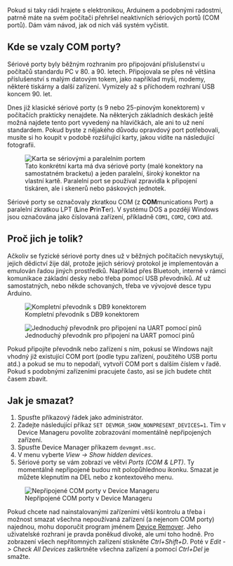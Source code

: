 <!-- dcterms:title = Jak se zbavit neaktivních COM portů? -->
<!-- dcterms:abstract = Pokud si taky rádi hrajete s elektronikou, Arduinem a podobnými radostmi, patrně máte na svém počítači přehršel neaktivních sériových portů (COM portů) s čísly narůstajícími do pozoruhodné velikosti. Dám vám návod, jak od nich váš systém vyčistit. -->
<!-- dcterms:creator = Michal Altair Valášek -->
<!-- x4w:pictureUrl = /perex-pictures/20190226-jak-se-zbavit-com-portu.png -->
<!-- x4w:pictureWidth = 150 -->
<!-- x4w:pictureHeight = 150 -->
<!-- x4w:coverUrl = /cover-pictures/20181115-honeyesp.jpg -->
<!-- x4w:category = Bastlení -->
<!-- x4w:category = Tipy, triky -->
<!-- dcterms:date = 2019-02-26 -->

Pokud si taky rádi hrajete s elektronikou, Arduinem a podobnými radostmi, patrně máte na svém počítači přehršel neaktivních sériových portů (COM portů). Dám vám návod, jak od nich váš systém vyčistit.

## Kde se vzaly COM porty?

Sériové porty byly běžným rozhraním pro připojování příslušenství u počítačů standardu PC v 80. a 90. letech. Připojovala se přes ně většina příslušenství s malým datovým tokem, jako například myši, modemy, některé tiskárny a další zařízení. Vymizely až s příchodem rozhraní USB koncem 90. let.

Dnes již klasické sériové porty (s 9 nebo 25-pinovým konektorem) v počítačích prakticky nenajdete. Na některých základních deskách ještě možná najdete tento port vyvedený na hlavičkách, ale ani to už není standardem. Pokud byste z nějakého důvodu opravdový port potřebovali, musíte si ho koupit v podobě rozšiřující karty, jakou vidíte na následující fotografii. 

<figure>
    <img src="https://www.cdn.altairis.cz/Blog/2019/20190226-karta.jpg" alt="Karta se sériovými a paralelním portem" />
    <figcaption>Tato konkrétní karta má dva sériové porty (malé konektory na samostatném bracketu) a jeden paralelní, široký konektor na vlastní kartě. Paralelní port se používal zpravidla k připojení tiskáren, ale i skenerů nebo páskových jednotek.</figcaption>
</figure>

Sériové porty se označovaly zkratkou COM (z **COM**munications Port) a paralelní zkratkou LPT (**L**ine **P**rin**T**er). V systému DOS a pozdějí Windows jsou označována jako číslovaná zařízení, příkladně `COM1`, `COM2`, `COM3` atd.

## Proč jich je tolik?

Ačkoliv se fyzické sériové porty dnes už v běžných počítačích nevyskytují, jejich dědictví žije dál, protože jejich sériový protokol je implementován a emulován řadou jiných prostředků. Například přes Bluetooh, interně v rámci komunikace základní desky nebo třeba pomocí USB převodníků. Ať už samostatných, nebo někde schovaných, třeba ve vývojové desce typu Arduino.

<figure>
    <img src="https://www.cdn.altairis.cz/Blog/2019/20190226-prevodnik.jpg" alt="Kompletní převodník s DB9 konektorem" />
    <figcaption>Kompletní převodník s DB9 konektorem</figcaption>
</figure>

<figure>
    <img src="https://www.cdn.altairis.cz/Blog/2019/20190226-prevodnik-maly.jpg" alt="Jednoduchý převodník pro připojení na UART pomocí pinů" />
    <figcaption>Jednoduchý převodník pro připojení na UART pomocí pinů</figcaption>
</figure>

Pokud připojíte převodník nebo zařízení s ním, pokusí se Windows najít vhodný již existující COM port (podle typu zařízení, použitého USB portu atd.) a pokud se mu to nepodaří, vytvoří COM port s dalším číslem v řadě. Pokud s podobnými zařízeními pracujete často, asi se jich budete chtít časem zbavit.

## Jak je smazat?

1. Spusťte příkazový řádek jako administrátor.
1. Zadejte následující příkaz `SET DEVMGR_SHOW_NONPRESENT_DEVICES=1`. Tím v Device Manageru povolíte zobrazování momentálně nepřipojených zařízení.
1. Spusťte Device Manager příkazem `devmgmt.msc`.
1. V menu vyberte _View -> Show hidden devices_.
1. Sériové porty se vám zobrazí ve větvi _Ports (COM & LPT)_. Ty momentálně nepřipojené budou mít polopůhlednou ikonku. Smazat je můžete klepnutím na DEL nebo z kontextového menu.

<figure>
    <img src="https://www.cdn.altairis.cz/Blog/2019/20190226-device-manager.png" alt="Nepřipojené COM porty v Device Manageru" />
    <figcaption>Nepřipojené COM porty v Device Manageru</figcaption>
</figure>

Pokud chcete nad nainstalovanými zařízeními větší kontrolu a třeba i možnost smazat všechna nepoužívaná zařízení (a nejenom COM porty) najednou, mohu doporučit program jménem [Device Remover](https://www.softpedia.com/get/System/System-Miscellaneous/Device-Remover.shtml). Jeho uživatelské rozhraní je pravda poněkud divoké, ale umí toho hodně. Pro zobrazení všech nepřítomných zařízení stiskněte _Ctrl+Shift+D_. Poté v _Edit -> Check All Devices_ zaškrtněte všechna zařízení a pomocí _Ctrl+Del_ je smažte.